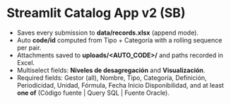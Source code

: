 
# Streamlit Catalog App v2 (SB)

- Saves every submission to **data/records.xlsx** (append mode).
- Auto **code/id** computed from Tipo + Categoría with a rolling sequence per pair.
- Attachments saved to **uploads/<AUTO_CODE>/** and paths recorded in Excel.
- Multiselect fields: **Niveles de desagregación** and **Visualización**.
- Required fields: Gestor (all), Nombre, Tipo, Categoría, Definición, Periodicidad, Unidad, Fórmula, Fecha Inicio Disponibilidad, and at least **one of** (Código fuente | Query SQL | Fuente Oracle).
